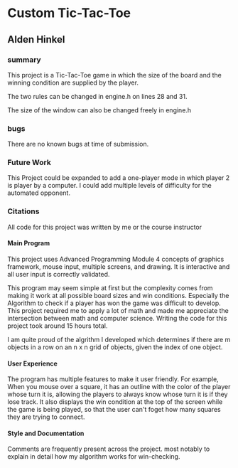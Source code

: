 # Custom Tic-Tac-Toe

## Alden Hinkel

### summary

This project is a Tic-Tac-Toe game in which the size of the board and the winning condition are supplied by the player.

The two rules can be changed in engine.h on lines 28 and 31.

The size of the window can also be changed freely in engine.h

### bugs

There are no known bugs at time of submission.

### Future Work
This Project could be expanded to add a one-player mode in which player 2 is player by a computer. I could add multiple levels of difficulty for the automated opponent.

### Citations
All code for this project was written by me or the course instructor

#### Main Program
This project uses Advanced Programming Module 4 concepts of graphics framework, mouse input, multiple screens, and drawing.
It is interactive and all user input is correctly validated.

This program may seem simple at first but the complexity comes from making it work at all possible board sizes and win conditions.
Especially the Algorithm to check if a player has won the game was difficult to develop.
This project required me to apply a lot of math and made me appreciate the intersection between math and computer science.
Writing the code for this project took around 15 hours total.

I am quite proud of the algrithm I developed which determines if there are m objects in a row on an n x n grid of objects, given the index of one object.
#### User Experience
The program has multiple features to make it user friendly. For example, When you mouse over a square, it has an outline with the color of the player whose turn it is, allowing the players to always know whose turn it is if they lose track.
It also displays the win condition at the top of the screen while the game is being played, so that the user can't foget how many squares they are trying to connect.


#### Style and Documentation
Comments are frequently present across the project. most notably to explain in detail how my algorithm works for win-checking.


